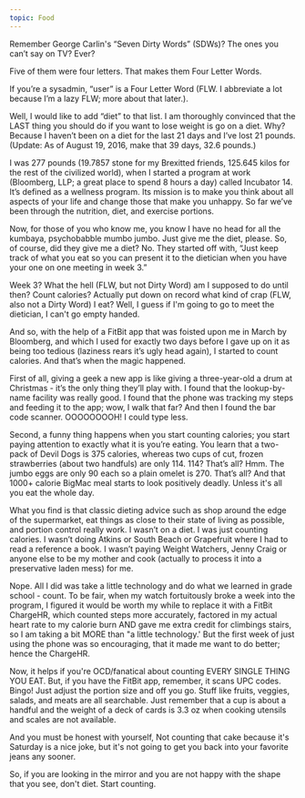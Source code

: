 ```yaml
---
topic: Food
---
```

Remember George Carlin's “Seven Dirty Words” (SDWs)? The ones you can’t say on TV? Ever?

Five of them were four letters. That makes them Four Letter Words.

If you’re a sysadmin, “user” is a Four Letter Word (FLW. I abbreviate a lot because I’m a lazy FLW; more about that later.).

Well, I would like to add “diet” to that list. I am thoroughly convinced that the LAST thing you should do if you want to lose weight is go on a diet. Why? Because I haven’t been on a diet for the last 21 days and I’ve lost 21 pounds. (Update: As of August 19, 2016, make that 39 days, 32.6 pounds.)

I was 277 pounds (19.7857 stone for my Brexitted friends, 125.645 kilos for the rest of the civilized world), when I started a program at work (Bloomberg, LLP; a great place to spend 8 hours a day) called Incubator 14. It’s defined as a wellness program. Its mission is to make you think about all aspects of your life and change those that make you unhappy. So far we’ve been through the nutrition, diet, and exercise portions.

Now, for those of you who know me, you know I have no head for all the kumbaya, psychobabble mumbo jumbo. Just give me the diet, please. So, of course, did they give me a diet? No. They started off with, “Just keep track of what you eat so you can present it to the dietician when you have your one on one meeting in week 3.”

Week 3? What the hell (FLW, but not Dirty Word) am I supposed to do until then? Count calories? Actually put down on record what kind of crap (FLW, also not a Dirty Word) I eat? Well, I guess if I'm going to go to meet the dietician, I can't go empty handed.

And so, with the help of a FitBit app that was foisted upon me in March by Bloomberg, and which I used for exactly two days before I gave up on it as being too tedious (laziness rears it’s ugly head again), I started to count calories. And that’s when the magic happened.

First of all, giving a geek a new app is like giving a three-year-old a drum at Christmas - it’s the only thing they’ll play with. I found that the lookup-by-name facility was really good. I found that the phone was tracking my steps and feeding it to the app; wow, I walk that far? And then I found the bar code scanner. OOOOOOOOH! I could type less.

Second, a funny thing happens when you start counting calories; you start paying attention to exactly what it is you’re eating. You learn that a two-pack of Devil Dogs is 375 calories, whereas two cups of cut, frozen strawberries (about two handfuls) are only 114. 114? That’s all? Hmm. The jumbo eggs are only 90 each so a plain omelet is 270. That’s all? And that 1000+ calorie BigMac meal starts to look positively deadly. Unless it's all you eat the whole day.

What you find is that classic dieting advice such as shop around the edge of the supermarket, eat things as close to their state of living as possible, and portion control really work. I wasn’t on a diet. I was just counting calories. I wasn’t doing Atkins or South Beach or Grapefruit where I had to read a reference a book. I wasn’t paying Weight Watchers, Jenny Craig or anyone else to be my mother and cook (actually to process it into a preservative laden mess) for me.

Nope. All I did was take a little technology and do what we learned in grade school - count. To be fair, when my watch fortuitously broke a week into the program, I figured it would be worth my while to replace it with a FitBit ChargeHR, which counted steps more accurately, factored in my actual heart rate to my calorie burn AND gave me extra credit for climbings stairs, so I am taking a bit MORE than "a little technology.' But the first week of just using the phone was so encouraging, that it made me want to do better; hence the ChargeHR.

Now, it helps if you're OCD/fanatical about counting EVERY SINGLE THING YOU EAT. But, if you have the FitBit app, remember, it scans UPC codes. Bingo! Just adjust the portion size and off you go. Stuff like fruits, veggies, salads, and meats are all searchable. Just remember that a cup is about a handful and the weight of a deck of cards is 3.3 oz when cooking utensils and scales are not available.

And you must be honest with yourself, Not counting that cake because it's Saturday is a nice joke, but it's not going to get you back into your favorite jeans any sooner.

So, if you are looking in the mirror and you are not happy with the shape that you see, don't diet. Start counting.
